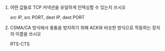 1. 어떤 값들로 TCP 커넥션을 유일하게 인덱싱할 수 있는지 쓰시오

   src IP, src PORT, dest IP, dest PORT

2. CSMA/CA 방식에서 충돌을 방지하기 위해 ACK와 비슷한 방식으로 작동하는 장치의 이름을 쓰시오

   RTS-CTS
